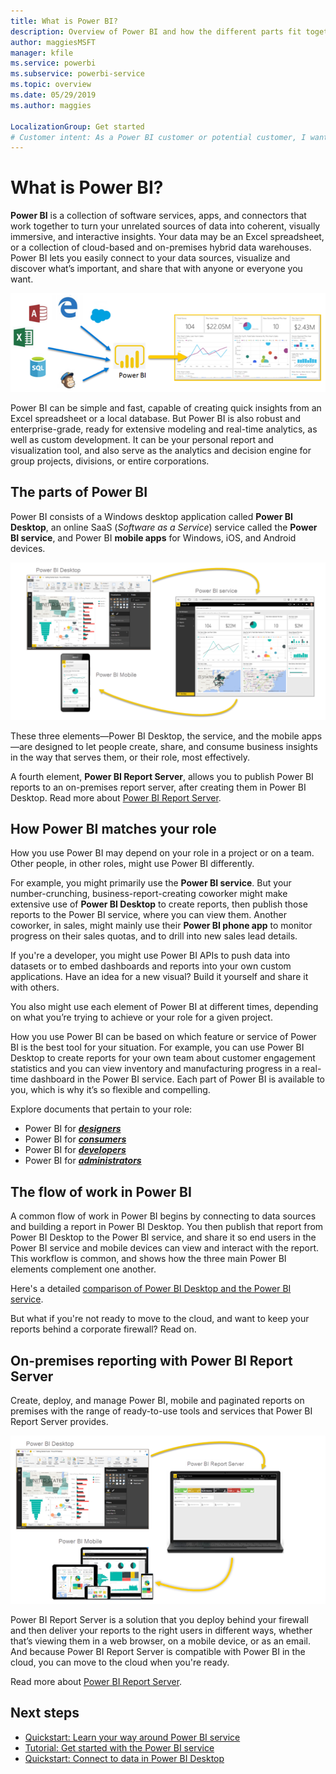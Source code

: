 ```yaml
---
title: What is Power BI?
description: Overview of Power BI and how the different parts fit together - Power BI Desktop, Power BI service, Power BI mobile, Report Server, Power BI embedded.
author: maggiesMSFT
manager: kfile
ms.service: powerbi
ms.subservice: powerbi-service
ms.topic: overview
ms.date: 05/29/2019
ms.author: maggies

LocalizationGroup: Get started
# Customer intent: As a Power BI customer or potential customer, I want to get an overview of Power BI so I can understand how the different parts fit together, so that I know which part to use to accomplish my tasks/goals.
---
```


# What is Power BI?
**Power BI** is a collection of software services, apps, and connectors that work together to turn your unrelated sources of data into coherent, visually immersive, and interactive insights. Your data may be an Excel spreadsheet, or a collection of cloud-based and on-premises hybrid data warehouses. Power BI lets you easily connect to your data sources, visualize and discover what’s important, and share that with anyone or everyone you want.

![diagram showing input sources for Power BI](media/power-bi-overview/power-bi-input-new.png)

Power BI can be simple and fast, capable of creating quick insights from an Excel spreadsheet or a local database. But Power BI is also robust and enterprise-grade, ready for extensive modeling and real-time analytics, as well as custom development. It can be your personal report and visualization tool, and also serve as the analytics and decision engine for group projects, divisions, or entire corporations.

## The parts of Power BI
Power BI consists of a Windows desktop application called **Power BI Desktop**, an online SaaS (*Software as a Service*) service called the **Power BI service**, and Power BI **mobile apps** for Windows, iOS, and Android devices.

![Power BI Desktop, service, mobile](media/power-bi-overview/power-bi-blocks.png)

These three elements&mdash;Power BI Desktop, the service, and the mobile apps&mdash;are designed to let people create, share, and consume business insights in the way that serves them, or their role, most effectively.

A fourth element, **Power BI Report Server**, allows you to publish Power BI reports to an on-premises report server, after creating them in Power BI Desktop. Read more about [Power BI Report Server](#on-premises-reporting-with-power-bi-report-server).

## How Power BI matches your role
How you use Power BI may depend on your role in a project or on a team. Other people, in other roles, might use Power BI differently.

For example, you might primarily use the **Power BI service**. But your number-crunching, business-report-creating coworker might make extensive use of **Power BI Desktop** to create reports, then publish those reports to the Power BI service, where you can view them. Another coworker, in sales, might mainly use their **Power BI phone app** to monitor progress on their sales quotas, and to drill into new sales lead details.

If you're a developer, you might use Power BI APIs to push data into datasets or to embed dashboards and reports into your own custom applications. Have an idea for a new visual? Build it yourself and share it with others.  

You also might use each element of Power BI at different times, depending on what you’re trying to achieve or your role for a given project.

How you use Power BI can be based on which feature or service of Power BI is the best tool for your situation. For example, you can use Power BI Desktop to create reports for your own team about customer engagement statistics and you can view inventory and manufacturing progress in a real-time dashboard in the Power BI service. Each part of Power BI is available to you, which is why it’s so flexible and compelling.

Explore documents that pertain to your role:
- Power BI for [***designers***](desktop-what-is-desktop.md)
- Power BI for [***consumers***](consumer/end-user-consumer.md)
- Power BI for [***developers***](developer/what-can-you-do.md)
- Power BI for [***administrators***](service-admin-administering-power-bi-in-your-organization.md)

## The flow of work in Power BI
A common flow of work in Power BI begins by connecting to data sources and building a report in Power BI Desktop. You then publish that report from Power BI Desktop to the Power BI service, and share it so end users in the Power BI service and mobile devices can view and interact with the report.
This workflow is common, and shows how the three main Power BI elements complement one another.

Here's a detailed [comparison of Power BI Desktop and the Power BI service](service-service-vs-desktop.md).

But what if you're not ready to move to the cloud, and want to keep your reports behind a corporate firewall?  Read on.

## On-premises reporting with Power BI Report Server
Create, deploy, and manage Power BI, mobile and paginated reports on premises with the range of ready-to-use tools and services that Power BI Report Server provides.

![diagram for on-premises](media/power-bi-overview/power-bi-report-server2.png)

Power BI Report Server is a solution that you deploy behind your firewall and then deliver your reports to the right users in different ways, whether that’s viewing them in a web browser, on a mobile device, or as an email. And because Power BI Report Server is compatible with Power BI in the cloud, you can move to the cloud when you're ready. 

Read more about [Power BI Report Server](report-server/get-started.md).

## Next steps
- [Quickstart: Learn your way around Power BI service](service-the-new-power-bi-experience.md)   
- [Tutorial: Get started with the Power BI service](service-get-started.md)
- [Quickstart: Connect to data in Power BI Desktop](desktop-quickstart-connect-to-data.md)
